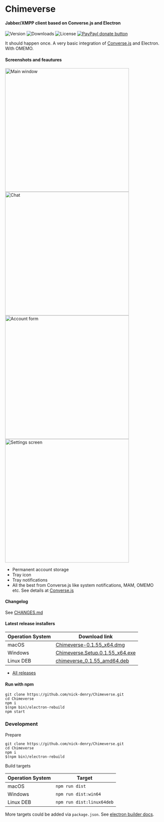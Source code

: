 # Chimeverse

#### Jabber/XMPP client based on Converse.js and Electron

![Version](https://img.shields.io/npm/v/chimeverse/latest.svg)
![Downloads](https://img.shields.io/npm/dt/chimeverse.svg)
![License](https://img.shields.io/npm/l/chimeverse.svg)
<a href="https://www.paypal.com/cgi-bin/webscr?cmd=_s-xclick&hosted_button_id=6MZ5YRYEDSVSQ&source=url" title="Donate once-off to this project using Paypal">
        <img src="https://img.shields.io/badge/paypal-donate-yellow.svg" alt="PayPayl donate button" />
    </a>

It should happen once. A very basic integration of [Converse.js](https://conversejs.org/) and Electron. With OMEMO.

#### Screenshots and feautures
<p float="left">
<img width="403" alt="Main window" src="https://user-images.githubusercontent.com/1450983/56779297-0758ad80-67e3-11e9-95af-f2c7b4264402.png">
<img width="403" alt="Chat" src="https://user-images.githubusercontent.com/1450983/56779327-2fe0a780-67e3-11e9-8380-97af16e3f06b.png">
<img width="403" alt="Account form" src="https://user-images.githubusercontent.com/1450983/84831577-41fb5600-b034-11ea-8774-8d8632391a49.png">
<img width="403" alt="Settings screen" src="https://user-images.githubusercontent.com/1450983/81833419-59808400-9548-11ea-8059-a59448d1ff7d.png">

</p>

- Permanent account storage
- Tray icon
- Tray notifications
- All the best from Converse.js like system notifications, MAM, OMEMO etc. See details at [Converse.js](https://conversejs.org/)

#### Changelog

See [CHANGES.md](https://github.com/nick-denry/Chimeverse/blob/master/CHANGES.md)

#### Latest release installers

| Operation System | Download link |
-------------------|----------------
| macOS            | [Chimeverse-0.1.55_x64.dmg](https://github.com/nick-denry/Chimeverse/releases/download/v0.1.55/Chimeverse-0.1.55_x64.dmg) |
| Windows          | [Chimeverse.Setup.0.1.55_x64.exe](https://github.com/nick-denry/Chimeverse/releases/download/v0.1.55/Chimeverse.Setup.0.1.55_x64.exe) |
| Linux DEB        | [chimeverse_0.1.55_amd64.deb](https://github.com/nick-denry/Chimeverse/releases/download/v0.1.55/chimeverse_0.1.55_amd64.deb) |

   - [All releases](https://github.com/nick-denry/Chimeverse/releases)

#### Run with npm

```
git clone https://github.com/nick-denry/Chimeverse.git
cd Chimeverse
npm i
$(npm bin)/electron-rebuild
npm start
```

### Development

Prepare
```
git clone https://github.com/nick-denry/Chimeverse.git
cd Chimeverse
npm i
$(npm bin)/electron-rebuild
```

Build targets

| Operation System | Target |
-------------------|----------------
| macOS            | `npm run dist` |
| Windows          | `npm run dist:win64` |
| Linux DEB        | `npm run dist:linux64deb` |

More targets could be added via `package.json`. See [electron builder docs](https://www.electron.build/configuration/configuration).
